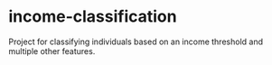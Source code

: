 # income-classification
Project for classifying individuals based on an income threshold and multiple other features. 
